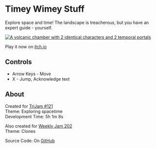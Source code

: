 # Timey Wimey Stuff
Explore space and time! The landscape is treacherous, but you have an expert guide - yourself.

[![A volcanic chamber with 2 identical characters and 2 temporal portals](screenshots/cover.png)](https://caterpillargames.itch.io/timey-wimey-stuff)

Play it now on [itch.io](https://caterpillargames.itch.io/timey-wimey-stuff)

## Controls
* Arrow Keys - Move
* X - Jump, Acknowledge text




## About
<!--BEGIN TRIJAM-->
Created for [TriJam #121](https://itch.io/jam/trijam-121/entries)  
Theme: Exploring spacetime  
Development Time: 5h 1m 8s  
<!--END TRIJAM-->

Also created for [Weekly Jam 202](https://itch.io/jam/weekly-game-jam-202)  
Theme: Clones

Source Code: On [GitHub](https://github.com/CaterpillarGames/pico8-games/tree/master/carts/timey-wimey-stuff)


